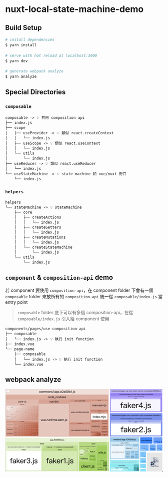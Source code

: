 # nuxt-local-state-machine-demo

## Build Setup

```bash
# install dependencies
$ yarn install

# serve with hot reload at localhost:3000
$ yarn dev

# generate webpack analyze
$ yarn analyze
```

## Special Directories


### `composable`
```
composable -> 💡 共用 composition api
├── index.js
├── scope
│   ├── useProvider -> 💡 類似 react.createContext
│   │   └── index.js
│   ├── useScope -> 💡 類似 react.useContext
│   │   └── index.js
│   └── utils
│       └── index.js
├── useReducer -> 💡 類似 react.useReducer
│   └── index.js
└── useStateMachine -> 💡 state machine 和 vue/nuxt 街口
    └── index.js
```
### `helpers`
```
helpers
└── stateMachine -> 💡 stateMachine
    ├── core
    │   ├── createActions
    │   │   └── index.js
    │   ├── createGetters
    │   │   └── index.js
    │   ├── createMutations
    │   │   └── index.js
    │   └── createStateMachine
    │       └── index.js
    └── utils
        └── index.js
```

## `component` & `composition-api` demo
若 component 要使用 `composition-api`，在 component folder 下會有一個 `composable` folder 來放所有的 `composition-api` 
統一從 `composable/index.js` 當 entry point

> `composable` folder 底下可以有多個 composition-api，在從`composable/index.js` 引入給 component 使用


```
components/pages/use-composition-api
├── composable
│   └── index.js -> 💡 執行 init function
├── index.vue
└── page-name
    ├── composable
    │   └── index.js -> 💡 執行 init function
    └── index.vue
```
## webpack analyze
![webpack analyze](./md/webpack-analyze.png)